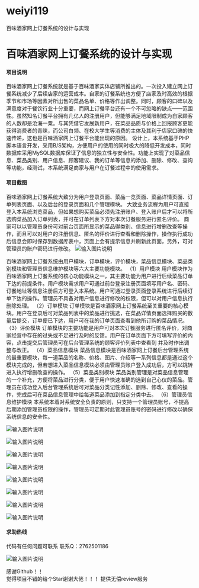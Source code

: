 # weiyi119
百味酒家网上订餐系统的设计与实现

# 百味酒家网上订餐系统的设计与实现

#### 项目说明
百味酒家网上订餐系统就是基于百味酒家实体店铺所推出的。一次投入建立网上订餐系统减少了后续店家的运营成本。自家的订餐系统也方便了店家及时高效的根据季节和市场等因素对所出售的菜品名单、价格等作出调整。同时，顾客的口碑以及满意度对于餐饮行业十分重要，而网上订餐平台还有一个不可忽略的缺点——范围性。虽然知名订餐平台拥有几亿人的注册用户，但能够满足地域限制成为自家顾客的人数却是沧海一粟。与其凭借它发展新用户，在菜品品质与价格上回报顾客更能获得消费者的青睐，而公司白领、在校大学生等消费的主体及其利于店家口碑的快速传递，这也是百味酒家网上订餐平台能出现的原因。
设计上，本系统基于PHP脚本语言开发，采用B/S架构，方便用户的使用的同时极大的降低开发成本，同时数据库采用MySQL数据库保证了信息的独立性与安全性。功能上实现了对菜品信息、菜品类别、用户信息、顾客建议、我的订单等信息的添加、删除、修改、查询等功能，经测试，本系统满足商家与用户在订餐过程中的使用需求。




#### 项目截图
百味酒家网上订餐系统大致分为用户登录页面、菜品一览页面、菜品详情页面、订单列表页面、以及后台的登录页面和几个管理模块。
大致业务流程为用户可直接登入本系统浏览菜品，但如果想购买菜品必须先注册账户、登入账户后才可以将所选购菜品加入订单列表，并可在订单列表下方对本次订餐服务进行匿名评价。
商家可以以管理员身份可对前台页面所显示的菜品得类别、信息进行增删改查等操作，而且可以对用户的注册信息、匿名的评价进行查看和删除操作，操作执行成功后信息会即时保存到数据库表中，页面上会有提示信息并刷新此页面，另外，可对管理员的账户密码进行修改。
![输入图片说明](https://images.gitee.com/uploads/images/2021/0126/235042_65809a97_8621543.png "屏幕截图.png")

百味酒家网上订餐系统由用户模块，订单模块，评价模块，菜品信息模块、菜品类别模块和管理员信息维护模块等六大主要功能模块。
（1）用户模块
用户模块作为百味酒家网上订餐系统的核心功能模块之一，其主要功能为用户进行后续菜品订单下达的前提条件。用户模块需求用户可通过前台登录注册页面填写用户名、密码、订餐地址等信息注册后方可登入本系统。用户可通过登录页面登录系统进行后续订单下达的操作。管理员不具备对用户信息进行修改的权限，但可以对用户信息执行删除处理。
（2）订单模块
订单模块是百味酒家网上订餐系统至关重要的核心模块。用户在登录后可对菜品列表中的菜品进行挑选，在菜品详情页面选择购买的数量后提交，订单便已下达，用户可在我的订单页面查看到他所订购的菜品情况。
（3）评价模块
订单模块的主要功能是用户可对本次订餐服务进行匿名评价，对商家经营中存在的过失或不足进行及时的反馈。用户在订单页面下方可填写评价的内容，点击提交后管理员可在后台管理系统的顾客评价列表中查看到 并及时作出调整与改正。
（4）菜品信息模块
菜品信息模块是百味酒家网上订餐后台管理系统的最重要模块，每一道菜品的名称、价格、图片、介绍等一系列信息都是通过这个模块完成的，但若想进入菜品信息模块必须由管理员账户登入成功后，方可以跳转进入执行增删改查的操作。
（5）菜品类别模块
菜品类别管理是对菜品信息管理的一个补充，方便将菜品进行分类，便于用户快速准确的选到自己心仪的菜品。管理员在成功登入后台管理系统后可对菜品分类记性添加、删除、修改、查看的操作，完成后可在菜品信息管理中给每道菜品添加到指定分类中去。
（6）管理员信息维护模块
本系统本着对系统安全负责的原则，只支持一个管理员账号，不提高后期添加管理员权限的操作，管理员可定期对此管理员账号的密码进行修改以确保系统信息的安全性。

![输入图片说明](https://images.gitee.com/uploads/images/2021/0126/235059_0bbd4318_8621543.png "屏幕截图.png")

![输入图片说明](https://images.gitee.com/uploads/images/2021/0126/235116_870b3427_8621543.png "屏幕截图.png")

![输入图片说明](https://images.gitee.com/uploads/images/2021/0126/235133_d06605d0_8621543.png "屏幕截图.png")

![输入图片说明](https://images.gitee.com/uploads/images/2021/0126/235143_c95a3a67_8621543.png "屏幕截图.png")

![输入图片说明](https://images.gitee.com/uploads/images/2021/0126/235148_68569d65_8621543.png "屏幕截图.png")

![输入图片说明](https://images.gitee.com/uploads/images/2021/0126/235154_e1a29204_8621543.png "屏幕截图.png")

![输入图片说明](https://images.gitee.com/uploads/images/2021/0126/235159_eba4945f_8621543.png "屏幕截图.png")

![输入图片说明](https://images.gitee.com/uploads/images/2021/0126/235206_206e6b7e_8621543.png "屏幕截图.png")
#### 求助热线


代码有任何问题可联系
联系Q：2762501186

                            
![输入图片说明](https://images.gitee.com/uploads/images/2020/1119/003728_cd598bb9_4865385.jpeg "微信.jpg")           

感谢Github！！  
觉得项目不错的给个Star谢谢大佬！！！
提供无偿review服务
